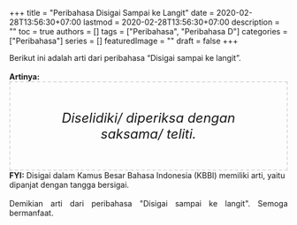 +++
title = "Peribahasa Disigai Sampai ke Langit"
date = 2020-02-28T13:56:30+07:00
lastmod = 2020-02-28T13:56:30+07:00
description = ""
toc = true
authors = []
tags = ["Peribahasa", "Peribahasa D"]
categories = ["Peribahasa"]
series = []
featuredImage = ""
draft = false
+++

<div dir="ltr" style="text-align: left;" trbidi="on"><div style="text-align: justify;">Berikut ini adalah arti dari peribahasa “Disigai sampai ke langit”.</div><br /><div style="text-align: justify;"><b>Artinya:</b></div><div style="border: 2px dashed #ddd; font-size: 24px; height: auto; margin: 0 auto; padding: 50px; text-align: center; width: auto;"><i>Diselidiki/ diperiksa dengan saksama/ teliti.</i></div><b>FYI:</b> Disigai dalam Kamus Besar Bahasa Indonesia (KBBI) memiliki arti, yaitu dipanjat dengan tangga bersigai.<br /><br /><div style="text-align: justify;">Demikian arti dari peribahasa "Disigai sampai ke langit". Semoga bermanfaat.</div></div>
